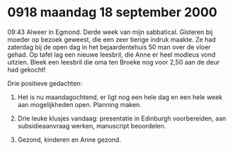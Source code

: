 # 0918 maandag 18 september 2000
09:43	Alweer in Egmond. Derde week van mijn sabbatical. Gisteren bij moeder op bezoek geweest, die een zeer tierige indruk maakte. Ze had zaterdag bij de open dag in het bejaardentehuis 50 man over de vloer gehad. Op tafel lag een nieuwe leesbril, die Anne er heel modieus vond uitzien. Bleek een leesbril die oma ten Broeke nog voor 2,50 aan de deur had gekocht!

Drie positieve gedachten:

1. Het is nu maandagochtend, er ligt nog een hele dag en een hele week aan mogelijkheden open. Planning maken.

2. Drie leuke klusjes vandaag: presentatie in Edinburgh voorbereiden, aan subsidieaanvraag werken, manuscript beoordelen.

3. Gezond, kinderen en Anne gezond.
